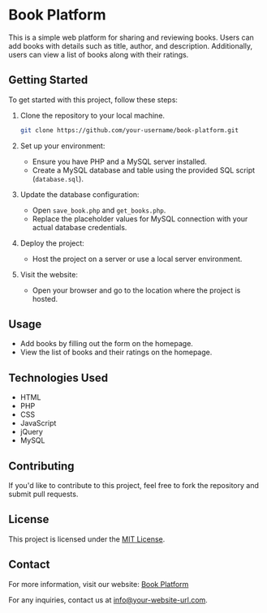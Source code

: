 
# Book Platform

This is a simple web platform for sharing and reviewing books. Users can add books with details such as title, author, and description. Additionally, users can view a list of books along with their ratings.

## Getting Started

To get started with this project, follow these steps:

1. Clone the repository to your local machine.

    ```bash
    git clone https://github.com/your-username/book-platform.git
    ```

2. Set up your environment:

    - Ensure you have PHP and a MySQL server installed.
    - Create a MySQL database and table using the provided SQL script (`database.sql`).

3. Update the database configuration:

    - Open `save_book.php` and `get_books.php`.
    - Replace the placeholder values for MySQL connection with your actual database credentials.

4. Deploy the project:

    - Host the project on a server or use a local server environment.

5. Visit the website:

    - Open your browser and go to the location where the project is hosted.

## Usage

- Add books by filling out the form on the homepage.
- View the list of books and their ratings on the homepage.

## Technologies Used

- HTML
- PHP
- CSS
- JavaScript
- jQuery
- MySQL

## Contributing

If you'd like to contribute to this project, feel free to fork the repository and submit pull requests.

## License

This project is licensed under the [MIT License](LICENSE).

## Contact

For more information, visit our website: [Book Platform](https://suanon.com.vn/san-pham/colos-iggold)

For any inquiries, contact us at [info@your-website-url.com](mailto:info@your-website-url.com).
```

